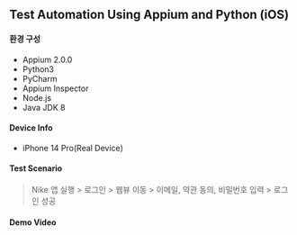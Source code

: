 ## Test Automation Using Appium and Python (iOS)

#### 환경 구성
- Appium 2.0.0
- Python3
- PyCharm
- Appium Inspector
- Node.js
- Java JDK 8

#### Device Info
* iPhone 14 Pro(Real Device)

#### Test Scenario
> Nike 앱 실행 > 로그인 > 웹뷰 이동 > 이메일, 약관 동의, 비밀번호 입력 > 로그인 성공

#### Demo Video
